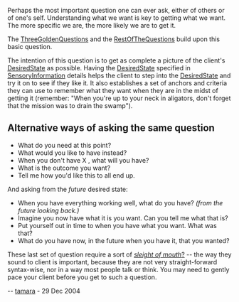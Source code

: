 <div id="wikitext">

<span id="excerpt"></span> Perhaps the most important question one can
ever ask, either of others or of one's self. Understanding what we want
is key to getting what we want. The more specific we are, the more
likely we are to get it. <span id="excerptend"></span>

The <span
class="wikiword">[ThreeGoldenQuestions](http://wiki.tamouse.org?n=Consulting.ThreeGoldenQuestions?action=print)</span>
and the <span
class="wikiword">[RestOfTheQuestions](http://wiki.tamouse.org?n=Consulting.RestOfTheQuestions?action=print)</span>
build upon this basic question.

The intention of this question is to get as complete a picture of the
client's <span
class="wikiword">[DesiredState](http://wiki.tamouse.org?n=Consulting.DesiredState?action=print)</span>
as possible. Having the <span
class="wikiword">[DesiredState](http://wiki.tamouse.org?n=Consulting.DesiredState?action=print)</span>
specified in <span
class="wikiword">[SensoryInformation](http://wiki.tamouse.org?n=Consulting.SensoryInformation?action=print)</span>
details helps the client to step into the <span
class="wikiword">[DesiredState](http://wiki.tamouse.org?n=Consulting.DesiredState?action=print)</span>
and try it on to see if they like it. It also establishes a set of
anchors and criteria they can use to remember what they want when they
are in the midst of getting it (remember: "When you're up to your neck
in aligators, don't forget that the mission was to drain the swamp").

<div class="vspace">

</div>

Alternative ways of asking the same question
--------------------------------------------

-   What do you need at this point?
-   What would you like to have instead?
-   When you don't have X , what will you have?
-   What is the outcome you want?
-   Tell me how you'd like this to all end up.

And asking from the *future* desired state:

-   When you have everything working well, what do you have? *(from the
    future looking back.)*
-   Imagine you now have what it is you want. Can you tell me what that
    is?
-   Put yourself out in time to when you have what you want. What was
    that?
-   What do you have now, in the future when you have it, that you
    wanted?

These last set of question require a sort of [*sleight of
mouth*](http://wiki.tamouse.org?n=Consulting.SleightOfMouth?action=edit)[?](http://wiki.tamouse.org?n=Consulting.SleightOfMouth?action=edit) --
the way they sound to client is important, because they are not very
straight-forward syntax-wise, nor in a way most people talk or think.
You may need to gently pace your client before you get to such a
question.

-- [tamara](http://wiki.tamouse.org?n=Profiles.Tamara?action=print) - 29
Dec 2004

<div class="vspace">

</div>

<div style="display: none;">

Keep metadata at end of page

Summary:Defining the target or scope of the target
Parent:(Consulting.)<span
class="wikiword">[PrecisionInquiry](http://wiki.tamouse.org?n=Consulting.PrecisionInquiry?action=print)</span>
<span
class="wikiword">[IncludeMe](http://wiki.tamouse.org?n=Consulting.IncludeMe?action=edit)[?](http://wiki.tamouse.org?n=Consulting.IncludeMe?action=edit)</span>:[Consulting.PrecisionInquiry](http://wiki.tamouse.org?n=Consulting.PrecisionInquiry?action=print)
Categories:[Articles](http://wiki.tamouse.org?n=Category.Articles) Tags:
precision inquirey, questions

</div>

<div class="vspace">

</div>

</div>

